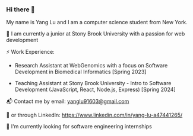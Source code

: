 ### Hi there 👋

My name is Yang Lu and I am a computer science student from New York. 

🏫 I am currently a junior at Stony Brook University with a passion for web development

⚡ Work Experience:

* Research Assistant at WebGenomics with a focus on Software Development in Biomedical Informatics [Spring 2023]
  
* Teaching Assistant at Stony Brook University - Intro to Software Development (JavaScript, React, Node.js, Express) [Spring 2024]

📬 Contact me by email: yanglu91603@gmail.com 

💬 or through LinkedIn: https://www.linkedin.com/in/yang-lu-a47441265/

🚀 I'm currently looking for software engineering internships
